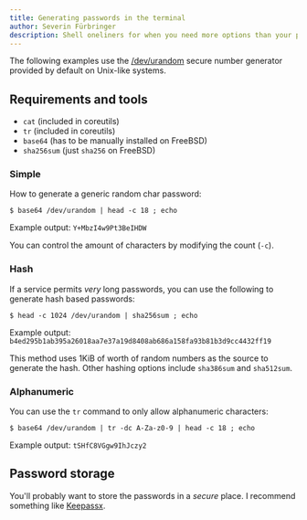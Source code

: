 ```yaml
---
title: Generating passwords in the terminal
author: Severin Fürbringer
description: Shell oneliners for when you need more options than your password manager.
---
```


The following examples use the [/dev/urandom](https://en.wikipedia.org/wiki//dev/random) secure number generator provided by default on Unix-like systems.

## Requirements and tools

- `cat` (included in coreutils)
- `tr` (included in coreutils)
- `base64` (has to be manually installed on FreeBSD)
- `sha256sum` (just `sha256` on FreeBSD)


### Simple

How to generate a generic random char password:

```
$ base64 /dev/urandom | head -c 18 ; echo
```

Example output: `Y+MbzI4w9Pt3BeIHDW`

You can control the amount of characters by modifying the count (`-c`).

### Hash

If a service permits _very_ long passwords, you can use the following to generate hash based passwords:

```
$ head -c 1024 /dev/urandom | sha256sum ; echo

```

Example output: `b4ed295b1ab395a26018aa7e37a19d8408ab686a158fa93b81b3d9cc4432ff19`

This method uses 1KiB of worth of random numbers as the source to generate the hash. Other hashing options include `sha386sum` and `sha512sum`.

### Alphanumeric

You can use the `tr` command to only allow alphanumeric characters:

```
$ base64 /dev/urandom | tr -dc A-Za-z0-9 | head -c 18 ; echo
```

Example output: `tSHfC8VGgw9IhJczy2`

## Password storage

You'll probably want to store the passwords in a _secure_ place. I recommend something like [Keepassx](https://www.keepassx.org/).

